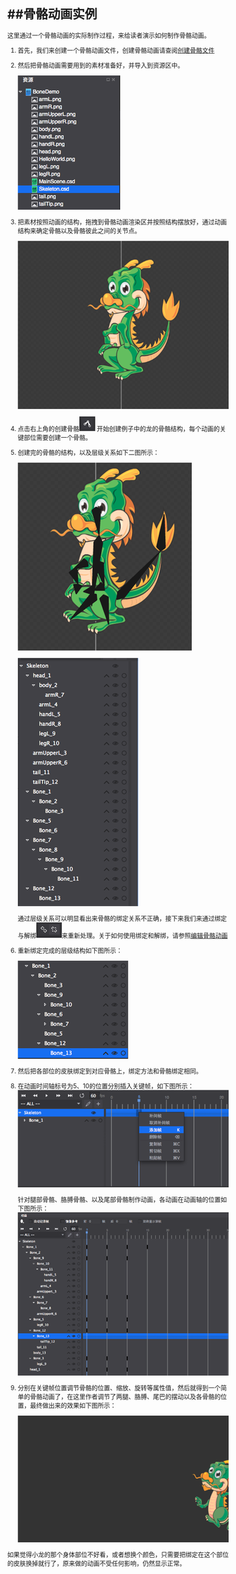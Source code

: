 ##骨骼动画实例
===============

这里通过一个骨骼动画的实际制作过程，来给读者演示如何制作骨骼动画。

1. 首先，我们来创建一个骨骼动画文件，创建骨骼动画请查阅[创建骨骼文件](../CreateSkeletalAnimation/zh.md)

2. 然后把骨骼动画需要用到的素材准备好，并导入到资源区中。

	![image](res/13.png) 

3. 把素材按照动画的结构，拖拽到骨骼动画渲染区并按照结构摆放好，通过动画结构来确定骨骼以及骨骼彼此之间的关节点。

	![image](res/14.png) 
	
4. 点击右上角的创建骨骼![image](res/15.png) 开始创建例子中的龙的骨骼结构，每个动画的关键部位需要创建一个骨骼。

5. 创建完的骨骼的结构，以及层级关系如下二图所示：

	![image](res/16.png)
	
	![image](res/17.png)
	
	通过层级关系可以明显看出来骨骼的绑定关系不正确，接下来我们来通过绑定与解绑![image](res/18.png)来重新处理。关于如何使用绑定和解绑，请参照[编辑骨骼动画](../EditSkeletalAnimation/zh.md)

6. 重新绑定完成的层级结构如下图所示：

	![image](res/19.png)


7. 然后把各部位的皮肤绑定到对应骨骼上，绑定方法和骨骼绑定相同。

8. 在动画时间轴标号为5、10的位置分别插入关键帧，如下图所示：
	![image](res/20.png)
	
	针对腿部骨骼、胳膊骨骼、以及尾部骨骼制作动画，各动画在动画轴的位置如下图所示：
	![image](res/21.png)

9. 分别在关键帧位置调节骨骼的位置、缩放、旋转等属性值，然后就得到一个简单的骨骼动画了，在这里作者调节了两腿、胳膊、尾巴的摆动以及各骨骼的位置，最终做出来的效果如下图所示：

	![image](res/22.gif)	

如果觉得小龙的那个身体部位不好看，或者想换个颜色，只需要把绑定在这个部位的皮肤换掉就行了，原来做的动画不受任何影响，仍然显示正常。

